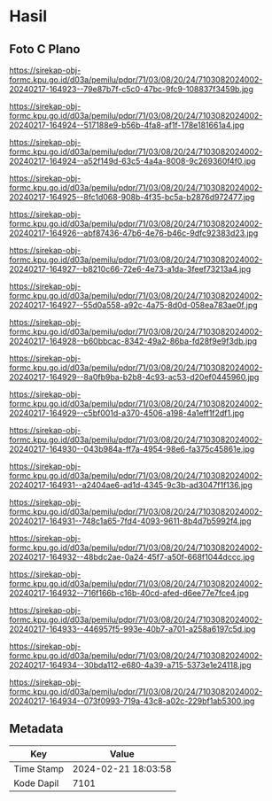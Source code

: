 # Hasil

## Foto C Plano

https://sirekap-obj-formc.kpu.go.id/d03a/pemilu/pdpr/71/03/08/20/24/7103082024002-20240217-164923--79e87b7f-c5c0-47bc-9fc9-108837f3459b.jpg

https://sirekap-obj-formc.kpu.go.id/d03a/pemilu/pdpr/71/03/08/20/24/7103082024002-20240217-164924--517188e9-b56b-4fa8-af1f-178e181661a4.jpg

https://sirekap-obj-formc.kpu.go.id/d03a/pemilu/pdpr/71/03/08/20/24/7103082024002-20240217-164924--a52f149d-63c5-4a4a-8008-9c269360f4f0.jpg

https://sirekap-obj-formc.kpu.go.id/d03a/pemilu/pdpr/71/03/08/20/24/7103082024002-20240217-164925--8fc1d068-908b-4f35-bc5a-b2876d972477.jpg

https://sirekap-obj-formc.kpu.go.id/d03a/pemilu/pdpr/71/03/08/20/24/7103082024002-20240217-164926--abf87436-47b6-4e76-b46c-9dfc92383d23.jpg

https://sirekap-obj-formc.kpu.go.id/d03a/pemilu/pdpr/71/03/08/20/24/7103082024002-20240217-164927--b8210c66-72e6-4e73-a1da-3feef73213a4.jpg

https://sirekap-obj-formc.kpu.go.id/d03a/pemilu/pdpr/71/03/08/20/24/7103082024002-20240217-164927--55d0a558-a92c-4a75-8d0d-058ea783ae0f.jpg

https://sirekap-obj-formc.kpu.go.id/d03a/pemilu/pdpr/71/03/08/20/24/7103082024002-20240217-164928--b60bbcac-8342-49a2-86ba-fd28f9e9f3db.jpg

https://sirekap-obj-formc.kpu.go.id/d03a/pemilu/pdpr/71/03/08/20/24/7103082024002-20240217-164929--8a0fb9ba-b2b8-4c93-ac53-d20ef0445960.jpg

https://sirekap-obj-formc.kpu.go.id/d03a/pemilu/pdpr/71/03/08/20/24/7103082024002-20240217-164929--c5bf001d-a370-4506-a198-4a1eff1f2df1.jpg

https://sirekap-obj-formc.kpu.go.id/d03a/pemilu/pdpr/71/03/08/20/24/7103082024002-20240217-164930--043b984a-ff7a-4954-98e6-fa375c45861e.jpg

https://sirekap-obj-formc.kpu.go.id/d03a/pemilu/pdpr/71/03/08/20/24/7103082024002-20240217-164931--a2404ae6-ad1d-4345-9c3b-ad3047f1f136.jpg

https://sirekap-obj-formc.kpu.go.id/d03a/pemilu/pdpr/71/03/08/20/24/7103082024002-20240217-164931--748c1a65-7fd4-4093-9611-8b4d7b5992f4.jpg

https://sirekap-obj-formc.kpu.go.id/d03a/pemilu/pdpr/71/03/08/20/24/7103082024002-20240217-164932--48bdc2ae-0a24-45f7-a50f-668f1044dccc.jpg

https://sirekap-obj-formc.kpu.go.id/d03a/pemilu/pdpr/71/03/08/20/24/7103082024002-20240217-164932--716f166b-c16b-40cd-afed-d6ee77e7fce4.jpg

https://sirekap-obj-formc.kpu.go.id/d03a/pemilu/pdpr/71/03/08/20/24/7103082024002-20240217-164933--446957f5-993e-40b7-a701-a258a6197c5d.jpg

https://sirekap-obj-formc.kpu.go.id/d03a/pemilu/pdpr/71/03/08/20/24/7103082024002-20240217-164934--30bda112-e680-4a39-a715-5373e1e24118.jpg

https://sirekap-obj-formc.kpu.go.id/d03a/pemilu/pdpr/71/03/08/20/24/7103082024002-20240217-164934--073f0993-719a-43c8-a02c-229bf1ab5300.jpg


## Metadata

| Key        | Value               |
| ---------- | ------------------- |
| Time Stamp | 2024-02-21 18:03:58 |
| Kode Dapil | 7101                |



